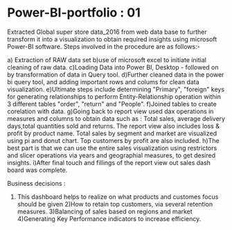 # Power-BI-portfolio : 01

Extracted Global super store data_2016 from web data base to further transform it into a visualization to obtain required insights using microsoft Power-BI software.
Steps involved in the procedure are as follows:-

a) Extraction of RAW data set 
b)use of microsoft excel to initiate initial cleaning of raw data.
c)Loading Data into Power BI, Desktop - followed on by transformation of data in Query tool.
d)Further cleaned data in the power bi query tool, and adding important rows and colums for clean data visualization.
e)Ultimate steps include determining "Primary", "foreign" keys for generating relationships to perform Entity-Relationship operation within 3 different tables "order", 
"return" and "People".
f)Joined tables to create corelation with data.
g)Going back to report view used dax operations in measures and columns  to obtain data such as : Total sales, average delivery days,total quantities sold and returns.
The report view also includes loss & profit by product name. Total sales by segment and market are visualized using pi and donut chart. Top customers by profit are also
included. 
h)The best part is that we can use the entire sales visualization using restrictors and slicer operations via years and geographial measures, to get desired insights.
i)After final touch and fillings of the report view out sales dash board was complete. 
 
 Business decisions :
 1) This dashboard helps to realize on what products and customes focus should be given
 2)How to retain top customers, via several retention measures.
 3)Balancing of sales based on regions and market
 4)Generating Key Performance indicators to increase efficiency. 
